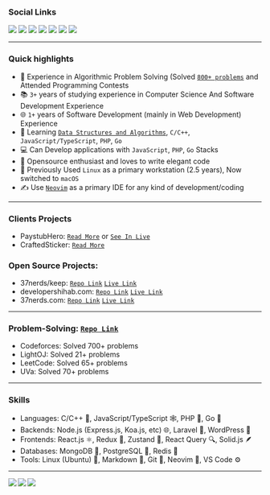 ### Social Links

<div align="left">
<a href="mailto:shihab4t@gmail.com"><img src="https://img.shields.io/badge/-Gmail-EA4335?style=flat&logo=Gmail&logoColor=white"/></a>
<a href="https://linkedin.com/in/p-nerd"><img src="https://img.shields.io/badge/-LinkedIn-0A64BF?style=flat&logo=Linkedin&logoColor=white"/></a>
<a target="_blank" href="https://dev.to/p_nerd"><img src="https://img.shields.io/badge/-DEV-273146?style=flat&logo=Dev.to&logoColor=white"/></a>
<a target="_blank" href="https://discordapp.com/users/838506307895164978"><img src="https://img.shields.io/badge/-Discord-5460E6?style=flat&logo=Discord&logoColor=white"/></a>
<a target="_blank" href="https://facebook.com/shihab4t"><img src="https://img.shields.io/badge/-Facebook-0166E1?style=flat&logo=Facebook&logoColor=white"/></a>
<a target="_blank" href="https://codeforces.com/profile/p-nerd"><img src="https://img.shields.io/badge/-Codeforces-808080?style=flat&logo=Codeforces&logoColor=white"/></a>
<a target="_blank" href="https://www.stopstalk.com/user/profile/shihab4t"><img src="https://img.shields.io/badge/-Stopstalk-536DFE?style=flat&logo=StopStalk&logoColor=white"/></a>

</div>

<hr />

### Quick highlights

-   🧩 Experience in Algorithmic Problem Solving (Solved [`800+ problems`](https://github.com/p-nerd/online_judges) and Attended Programming Contests
-   📚 `3+` years of studying experience in Computer Science And Software Development Experience
-   🌐 `1+` years of Software Development (mainly in Web Development) Experience
-   📖 Learning [`Data Structures and Algorithms`](https://github.com/p-nerd/dsa_library), `C/C++`, `JavaScript/TypeScript`, `PHP`, `Go`
-   💻 Can Develop applications with `JavaScript`, `PHP`, `Go` Stacks
-   🚀 Opensource enthusiast and loves to write elegant code
-   🍏 Previously Used `Linux` as a primary workstation (2.5 years), Now switched to `macOS`
-   ✍️ Use [`Neovim`](https://github.com/p-nerd/nvim_conf) as a primary IDE for any kind of development/coding

<hr />

### Clients Projects

-   PaystubHero: [`Read More`](https://developershihab.com/projects/paystubhero) or [`See In Live`](https://paystubhero.com/generate-pay-stubs)
-   CraftedSticker: [`Read More`](https://developershihab.com/projects/craftedsticker)

### Open Source Projects:

-   37nerds/keep: [`Repo Link`](https://github.com/37nerds/keep) [`Live Link`](https://keep.37nerds.com)
-   developershihab.com: [`Repo Link`](https://github.com/p-nerd/developershihab.com) [`Live Link`](https://developershihab.com)
-   37nerds.com: [`Repo Link`](https://github.com/37nerds/37nerds.com) [`Live Link`](https://37nerds.com)

<hr />

### Problem-Solving: [`Repo Link`](https://github.com/p-nerd/online-judges)

-   Codeforces: Solved 700+ problems
-   LightOJ: Solved 21+ problems
-   LeetCode: Solved 65+ problems
-   UVa: Solved 70+ problems

<hr />

### Skills

-   Languages: C/C++ 🐍, JavaScript/TypeScript 🕸️, PHP 🐘, Go 🚀
-   Backends: Node.js (Express.js, Koa.js, etc) 🌐, Laravel 🌸, WordPress 📝
-   Frontends: React.js ⚛️, Redux 🔄, Zustand 🦌, React Query 🔍, Solid.js 🪶
-   Databases: MongoDB 🍃, PostgreSQL 🐘, Redis 🔄
-   Tools: Linux (Ubuntu) 🐧, Markdown 📝, Git 🐙, Neovim 📜, VS Code ⚙️

<hr />

<a href="https://github.com/p-nerd">
  <img align="left" src="https://github-readme-stats-eight-theta.vercel.app/api?username=p-nerd&theme=nord&show_icons=true&count_private=true&hide=contribs&line_height=30" />
  <img align="left" src="https://github-readme-streak-stats.herokuapp.com/?user=p-nerd&show_icons=true&locale=en&layout=compact&theme=nord&line_height=30" />
</a>
<a href="https://github.com/p-nerd">
  <img align="center" src="https://github-readme-stats-eight-theta.vercel.app/api/top-langs/?username=p-nerd&theme=nord&langs_count=10&hide=css,jupyter%20notebook,ejs,scss,shell" />
</a>
